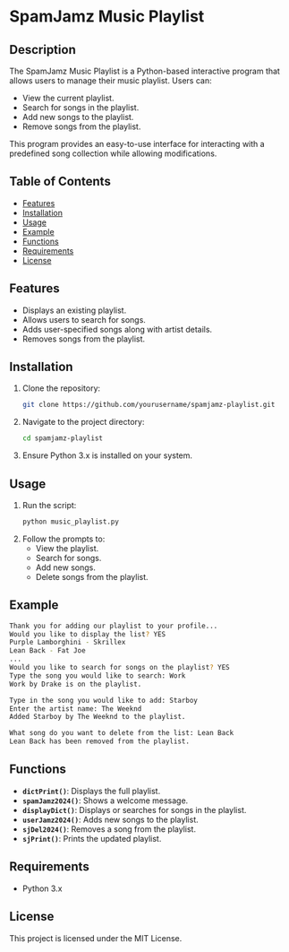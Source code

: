 # SpamJamz Music Playlist

## Description
The SpamJamz Music Playlist is a Python-based interactive program that allows users to manage their music playlist. Users can:
- View the current playlist.
- Search for songs in the playlist.
- Add new songs to the playlist.
- Remove songs from the playlist.

This program provides an easy-to-use interface for interacting with a predefined song collection while allowing modifications.

## Table of Contents
- [Features](#features)
- [Installation](#installation)
- [Usage](#usage)
- [Example](#example)
- [Functions](#functions)
- [Requirements](#requirements)
- [License](#license)

## Features
- Displays an existing playlist.
- Allows users to search for songs.
- Adds user-specified songs along with artist details.
- Removes songs from the playlist.

## Installation
1. Clone the repository:
   ```sh
   git clone https://github.com/yourusername/spamjamz-playlist.git
   ```
2. Navigate to the project directory:
   ```sh
   cd spamjamz-playlist
   ```
3. Ensure Python 3.x is installed on your system.

## Usage
1. Run the script:
   ```sh
   python music_playlist.py
   ```
2. Follow the prompts to:
   - View the playlist.
   - Search for songs.
   - Add new songs.
   - Delete songs from the playlist.

## Example
```sh
Thank you for adding our playlist to your profile...
Would you like to display the list? YES
Purple Lamborghini - Skrillex
Lean Back - Fat Joe
...
Would you like to search for songs on the playlist? YES
Type the song you would like to search: Work
Work by Drake is on the playlist.

Type in the song you would like to add: Starboy
Enter the artist name: The Weeknd
Added Starboy by The Weeknd to the playlist.

What song do you want to delete from the list: Lean Back
Lean Back has been removed from the playlist.
```

## Functions
- **`dictPrint()`**: Displays the full playlist.
- **`spamJamz2024()`**: Shows a welcome message.
- **`displayDict()`**: Displays or searches for songs in the playlist.
- **`userJamz2024()`**: Adds new songs to the playlist.
- **`sjDel2024()`**: Removes a song from the playlist.
- **`sjPrint()`**: Prints the updated playlist.

## Requirements
- Python 3.x

## License
This project is licensed under the MIT License.
